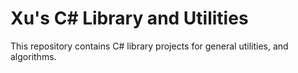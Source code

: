 Xu's C# Library and Utilities
=============================

This repository contains C# library projects for general utilities, and algorithms.